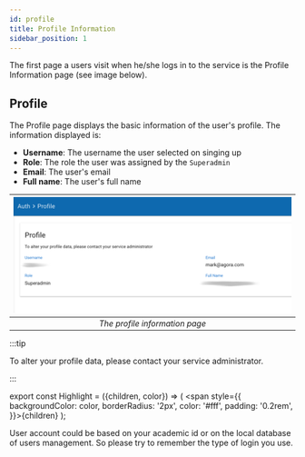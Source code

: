 ```yaml
---
id: profile
title: Profile Information
sidebar_position: 1
---
```


The first page a users visit when he/she logs in to the service is the Profile Information page (see image below).


## Profile

The Profile page displays the basic information of the user's profile.
The information displayed is:

 - **Username**: The username the user selected on singing up
 - **Role**: The role the user was assigned by the `Superadmin`
 - **Email**: The user's email
 - **Full name**: The user's full name

| ![users_superadmin_View](assets/profile.png) |
|:--------------------------------------:|
| *The profile information page* |

:::tip

To alter your profile data, please contact your service administrator.

:::



export const Highlight = ({children, color}) => ( <span style={{
      backgroundColor: color,
      borderRadius: '2px',
      color: '#fff',
      padding: '0.2rem',
    }}>{children}</span> );

<Highlight color="#25c2a0">User account</Highlight> could be based on your academic id or on the local database of users management. So please try to remember
the type of login you use.
